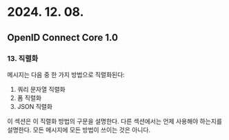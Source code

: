 # 2024. 12. 08.

## OpenID Connect Core 1.0

### 13. 직렬화

메시지는 다음 중 한 가지 방법으로 직렬화된다:

1. 쿼리 문자열 직렬화
2. 폼 직렬화
3. JSON 직렬화

이 섹션은 이 직렬화 방법의 구문을 설명한다. 다른 섹션에서는 언제 사용해야 하는지를 설명한다. 모든 메시지에 모든 방법이 쓰이는 것은 아니다.

